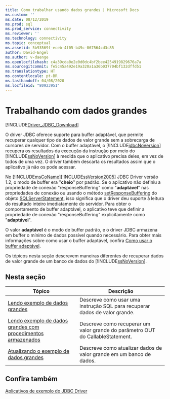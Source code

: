 ```yaml
---
title: Como trabalhar usando dados grandes | Microsoft Docs
ms.custom: ''
ms.date: 08/12/2019
ms.prod: sql
ms.prod_service: connectivity
ms.reviewer: ''
ms.technology: connectivity
ms.topic: conceptual
ms.assetid: 5b93569f-eceb-4f05-b49c-067564cd3c85
author: David-Engel
ms.author: v-daenge
ms.openlocfilehash: c4a39cda0e2e0d0dc4bf2bee4254919829676a7a
ms.sourcegitcommit: fe5c45a492e19a320a1a36b037704bf132dffd51
ms.translationtype: HT
ms.contentlocale: pt-BR
ms.lasthandoff: 04/08/2020
ms.locfileid: "80923951"
---
```

# <a name="working-with-large-data"></a>Trabalhando com dados grandes

[!INCLUDE[Driver_JDBC_Download](../../includes/driver_jdbc_download.md)]

O driver JDBC oferece suporte para buffer adaptável, que permite recuperar qualquer tipo de dados de valor grande sem a sobrecarga de cursores de servidor. Com o buffer adaptável, o [!INCLUDE[jdbcNoVersion](../../includes/jdbcnoversion_md.md)] recupera os resultados da execução da instrução por meio do [!INCLUDE[ssNoVersion](../../includes/ssnoversion-md.md)] à medida que o aplicativo precisa deles, em vez de todos de uma vez. O driver também descarta os resultados assim que o aplicativo já não os pode acessar.

No [!INCLUDE[msCoName](../../includes/msconame_md.md)][!INCLUDE[ssVersion2005](../../includes/ssversion2005-md.md)] JDBC Driver versão 1.2, o modo de buffer era "**cheio**" por padrão. Se o aplicativo não definiu a propriedade de conexão "responseBuffering" como "**adaptável**" nas propriedades de conexão ou usando o método [setResponseBuffering](../../connect/jdbc/reference/setresponsebuffering-method-sqlserverstatement.md) do objeto [SQLServerStatement](../../connect/jdbc/reference/sqlserverstatement-class.md), isso significa que o driver deu suporte à leitura do resultado inteiro imediatamente do servidor. Para obter o comportamento de buffer adaptável, o aplicativo teve que definir a propriedade de conexão "responseBuffering" explicitamente como "**adaptável**".  
  
O valor **adaptável** é o modo de buffer padrão, e o driver JDBC armazena em buffer o mínimo de dados possível quando necessário. Para obter mais informações sobre como usar o buffer adaptável, confira [Como usar o buffer adaptável](../../connect/jdbc/using-adaptive-buffering.md).  
  
 Os tópicos nesta seção descrevem maneiras diferentes de recuperar dados de valor grande de um banco de dados do [!INCLUDE[ssNoVersion](../../includes/ssnoversion-md.md)].  
  
## <a name="in-this-section"></a>Nesta seção  
  
| Tópico                                                                                                                      | Descrição                                                              |
| -------------------------------------------------------------------------------------------------------------------------- | ------------------------------------------------------------------------ |
| [Lendo exemplo de dados grandes](../../connect/jdbc/reading-large-data-sample.md)                                               | Descreve como usar uma instrução SQL para recuperar dados de valor grande.       |
| [Lendo exemplo de dados grandes com procedimentos armazenados](../../connect/jdbc/reading-large-data-with-stored-procedures-sample.md) | Descreve como recuperar um valor grande do parâmetro OUT do CallableStatement. |
| [Atualizando o exemplo de dados grandes](../../connect/jdbc/updating-large-data-sample.md)                                             | Descreve como atualizar dados de valor grande em um banco de dados.                |
  
## <a name="see-also"></a>Confira também

[Aplicativos de exemplo do JDBC Driver](../../connect/jdbc/sample-jdbc-driver-applications.md)  
